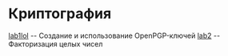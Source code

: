 # Криптография

[lab1lol](lab1) -- Создание и использование OpenPGP-ключей
[lab2](lab2) -- Факторизация целых чисел
